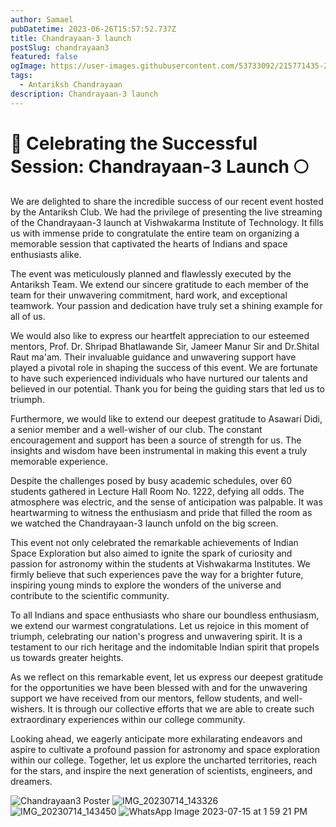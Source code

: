 ```yaml
---
author: Samael
pubDatetime: 2023-06-26T15:57:52.737Z
title: Chandrayaan-3 launch
postSlug: chandrayaan3
featured: false
ogImage: https://user-images.githubusercontent.com/53733092/215771435-25408246-2309-4f8b-a781-1f3d93bdf0ec.png
tags:
  - Antariksh Chandrayaan
description: Chandrayaan-3 launch
---
```




# 🚀 Celebrating the Successful Session: Chandrayaan-3 Launch 🌕

We are delighted to share the incredible success of our recent event hosted by the Antariksh Club. We had the privilege of presenting the live streaming of the Chandrayaan-3 launch at Vishwakarma Institute of Technology. It fills us with immense pride to congratulate the entire team on organizing a memorable session that captivated the hearts of Indians and space enthusiasts alike.

The event was meticulously planned and flawlessly executed by the Antariksh Team. We extend our sincere gratitude to each member of the team for their unwavering commitment, hard work, and exceptional teamwork. Your passion and dedication have truly set a shining example for all of us.

We would also like to express our heartfelt appreciation to our esteemed mentors, Prof. Dr. Shripad Bhatlawande Sir, Jameer Manur Sir and Dr.Shital Raut ma'am. Their invaluable guidance and unwavering support have played a pivotal role in shaping the success of this event. We are fortunate to have such experienced individuals who have nurtured our talents and believed in our potential. Thank you for being the guiding stars that led us to triumph.

Furthermore, we would like to extend our deepest gratitude to Asawari Didi, a senior member and a well-wisher of our club. The constant encouragement and support has been a source of strength for us. The insights and wisdom have been instrumental in making this event a truly memorable experience.

Despite the challenges posed by busy academic schedules, over 60 students gathered in Lecture Hall Room No. 1222, defying all odds. The atmosphere was electric, and the sense of anticipation was palpable. It was heartwarming to witness the enthusiasm and pride that filled the room as we watched the Chandrayaan-3 launch unfold on the big screen.

This event not only celebrated the remarkable achievements of Indian Space Exploration but also aimed to ignite the spark of curiosity and passion for astronomy within the students at Vishwakarma Institutes. We firmly believe that such experiences pave the way for a brighter future, inspiring young minds to explore the wonders of the universe and contribute to the scientific community.

To all Indians and space enthusiasts who share our boundless enthusiasm, we extend our warmest congratulations. Let us rejoice in this moment of triumph, celebrating our nation's progress and unwavering spirit. It is a testament to our rich heritage and the indomitable Indian spirit that propels us towards greater heights.

As we reflect on this remarkable event, let us express our deepest gratitude for the opportunities we have been blessed with and for the unwavering support we have received from our mentors, fellow students, and well-wishers. It is through our collective efforts that we are able to create such extraordinary experiences within our college community.

Looking ahead, we eagerly anticipate more exhilarating endeavors and aspire to cultivate a profound passion for astronomy and space exploration within our college. Together, let us explore the uncharted territories, reach for the stars, and inspire the next generation of scientists, engineers, and dreamers.


![Chandrayaan3 Poster](https://github.com/Auriel3003/samael/assets/103866475/7e70d500-e9b9-4e23-a605-3b93369e2eaa)
![IMG_20230714_143326](https://github.com/Auriel3003/samael/assets/103866475/416c6db0-aa00-4146-ba07-3912d6796bee)
![IMG_20230714_143450](https://github.com/Auriel3003/samael/assets/103866475/1a946ac4-8ab0-43ac-920a-5698a8b0b537)
![WhatsApp Image 2023-07-15 at 1 59 21 PM](https://github.com/Auriel3003/samael/assets/103866475/db792b37-2767-4fd4-96ac-d7ae89c61f23)
